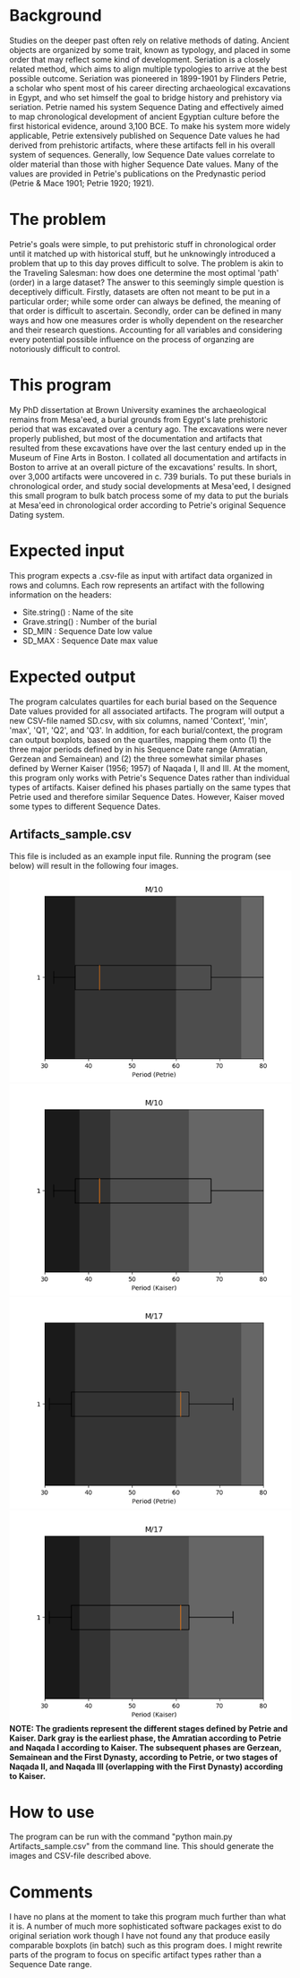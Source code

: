 # Background
Studies on the deeper past often rely on relative methods of dating. Ancient objects are organized by some trait, known as typology, and placed in some order that may reflect some kind of development. Seriation is a closely related method, which aims to align multiple typologies to arrive at the best possible outcome. Seriation was pioneered in 1899-1901 by Flinders Petrie, a scholar who spent most of his career directing archaeological excavations in Egypt, and who set himself the goal to bridge history and prehistory via seriation. Petrie named his system Sequence Dating and effectively aimed to map chronological development of ancient Egyptian culture before the first historical evidence, around 3,100 BCE. To make his system more widely applicable, Petrie extensively published on Sequence Date values he had derived from prehistoric artifacts, where these artifacts fell in his overall system of sequences. Generally, low Sequence Date values correlate to older material than those with higher Sequence Date values. Many of the values are provided in Petrie's publications on the Predynastic period (Petrie & Mace 1901; Petrie 1920; 1921).
# The problem
Petrie's goals were simple, to put prehistoric stuff in chronological order until it matched up with historical stuff, but he unknowingly introduced a problem that up to this day proves difficult to solve. The problem is akin to the Traveling Salesman: how does one determine the most optimal 'path' (order) in a large dataset? The answer to this seemingly simple question is deceptively difficult. Firstly, datasets are often not meant to be put in a particular order; while some order can always be defined, the meaning of that order is difficult to ascertain. Secondly, order can be defined in many ways and how one measures order is wholly dependent on the researcher and their research questions. Accounting for all variables and considering every potential possible influence on the process of organzing are notoriously difficult to control.
# This program
My PhD dissertation at Brown University examines the archaeological remains from Mesa'eed, a burial grounds from Egypt's late prehistoric period that was excavated over a century ago. The excavations were never properly published, but most of the documentation and artifacts that resulted from these excavations have over the last century ended up in the Museum of Fine Arts in Boston. I collated all documentation and artifacts in Boston to arrive at an overall picture of the excavations' results. In short, over 3,000 artifacts were uncovered in c. 739 burials. To put these burials in chronological order, and study social developments at Mesa'eed, I designed this small program to bulk batch process some of my data to put the burials at Mesa'eed in chronological order according to Petrie's original Sequence Dating system.
# Expected input
This program expects a .csv-file as input with artifact data organized in rows and columns. Each row represents an artifact with the following information on the headers:
- Site.string() : Name of the site
- Grave.string() : Number of the burial
- SD_MIN : Sequence Date low value
- SD_MAX : Sequence Date max value
# Expected output
The program calculates quartiles for each burial based on the Sequence Date values provided for all associated artifacts. The program will output a new CSV-file named SD.csv, with six columns, named 'Context', 'min', 'max', 'Q1', 'Q2', and 'Q3'. In addition, for each burial/context, the program can output boxplots, based on the quartiles, mapping them onto (1) the three major periods defined by in his Sequence Date range (Amratian, Gerzean and Semainean) and (2) the three somewhat similar phases defined by Werner Kaiser (1956; 1957) of Naqada I, II and III. At the moment, this program only works with Petrie's Sequence Dates rather than individual types of artifacts. Kaiser defined his phases partially on the same types that Petrie used and therefore similar Sequence Dates. However, Kaiser moved some types to different Sequence Dates.
## Artifacts_sample.csv
This file is included as an example input file. Running the program (see below) will result in the following four images.
![Sequence Dates for M/10 according to Petrie](/output/M_10-Petrie.png)
![Sequence Dates for M/10 according to Kaiser](/output/M_10-Kaiser.png)
![Sequence Dates for M/17 according to Petrie](/output/M_17-Petrie.png)
![Sequence Dates for M/17 according to Kaiser](/output/M_17-Kaiser.png)
**NOTE: The gradients represent the different stages defined by Petrie and Kaiser. Dark gray is the earliest phase, the Amratian according to Petrie and Naqada I according to Kaiser. The subsequent phases are Gerzean, Semainean and the First Dynasty, according to Petrie, or two stages of Naqada II, and Naqada III (overlapping with the First Dynasty) according to Kaiser.**
# How to use
The program can be run with the command "python main.py Artifacts_sample.csv" from the command line. This should generate the images and CSV-file described above.
# Comments
I have no plans at the moment to take this program much further than what it is. A number of much more sophisticated software packages exist to do original seriation work though I have not found any that produce easily comparable boxplots (in batch) such as this program does. I might rewrite parts of the program to focus on specific artifact types rather than a Sequence Date range.